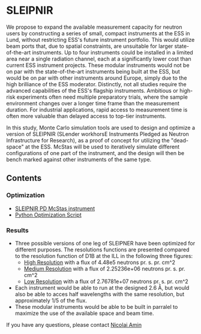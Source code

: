# SLEIPNIR

We propose to expand the available measurement capacity for neutron users by constructing a series of small, compact instruments at the ESS in Lund, without restricting ESS's future instrument portfolio. This would utilize beam ports that, due to spatial constraints, are unsuitable for larger state-of-the-art instruments. Up to four instruments could be installed in a limited area near a single radiation channel, each at a significantly lower cost than current ESS instrument projects. These modular instruments would not be on par with the state-of-the-art instruments being built at the ESS, but would be on par with other instruments around Europe, simply due to the high brilliance of the ESS moderator. Distinctly, not all studies require the advanced capabilities of the ESS's flagship instruments. Ambitious or high-risk experiments often need multiple preparatory trials, where the sample environment changes over a longer time frame than the measurement duration. For industrial applications, rapid access to measurement time is often more valuable than delayed access to top-tier instruments.

In this study, Monte Carlo simulation tools are used to design and optimize a version of SLEIPNIR (SLender workhorsE Instruments Pledged as Neutron Infrastructure for Research), as a proof of concept for utilizing the "dead-space" at the ESS. McStas will be used to iteratively simulate different configurations of one part of the instrument, and the design will then be bench marked against other instruments of the same type.

## Contents

### Optimization

- [SLEIPNIR PD McStas instrument](Optimization/SLEIPNER.instr)
- [Python Optimization Script](Optimization/optimize_4.py)

### Results

- Three possible versions of one leg of SLEIPNER have been optimized for different purposes. The resolutions functions are presented compared to the resolution function of D1B at the ILL in the following three figures:
    - [High Resolution](Results/D1B_4_Low.png) with a flux of 4.48e5 neutrons pr. s. pr. cm^2
    - [Medium Resolution](Results/D1B_4_Medium.png) with a flux of 2.25236e+06 neutrons pr. s. pr. cm^2
    - [Low Resolution](Results/D1B_4_High.png) with a flux of 2.76781e+07 neutrons pr. s. pr. cm^2
- Each instrument would be able to run at the designed 2.6 Å, but would also be able to acces half wavelengths with the same resolution, but approximately 1/5 of the flux.
- These modular instruments would be able to be built in parralel to maximize the use of the available space and beam time.

If you have any questions, please contact [Nicolai Amin](mailto:s194113@dtu.dk)
